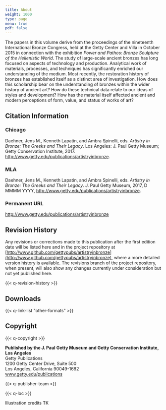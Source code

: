 ```yaml
---
title: About
weight: 1000
type: page
menu: true
pdf: false
---
```


The papers in this volume derive from the proceedings of the nineteenth International Bronze Congress, held at the Getty Center and Villa in October 2015 in connection with the exhibition *Power and Pathos: Bronze Sculpture of the Hellenistic World*. The study of large-scale ancient bronzes has long focused on aspects of technology and production. Analytical work of materials, processes, and techniques has significantly enriched our understanding of the medium. Most recently, the restoration history of bronzes has established itself as a distinct area of investigation. How does this scholarship bear on the understanding of bronzes within the wider history of ancient art? How do these technical data relate to our ideas of styles and development? How has the material itself affected ancient and modern perceptions of form, value, and status of works of art?

## Citation Information

### Chicago

Daehner, Jens M., Kenneth Lapatin, and Ambra Spinelli, eds. *Artistry in Bronze: The Greeks and Their Legacy*. Los Angeles: J. Paul Getty Museum; Getty Conservation Institute, 2017. http://www.getty.edu/publications/artistryinbronze.

### MLA

Daehner, Jens M., Kenneth Lapatin, and Ambra Spinelli, eds. *Artistry in Bronze: The Greeks and Their Legacy*. J. Paul Getty Museum, 2017, <span class="cite-current-date">D MMMM YYYY</span>, http://www.getty.edu/publications/artistryinbronze.

### Permanent URL

http://www.getty.edu/publications/artistryinbronze

## Revision History

Any revisions or corrections made to this publication after the first edition date will be listed here and in the project repository at [http://www.github.com/gettypubs/artistryinbronze](http://www.github.com/gettypubs/artistryinbronze), where a more detailed version history is available. The revisions branch of the project repository, when present, will also show any changes currently under consideration but not yet published here.

{{< q-revision-history >}}

## Downloads

{{< q-link-list "other-formats" >}}

## Copyright

{{< q-copyright >}}

**Published by the J. Paul Getty Museum and Getty Conservation Institute, Los Angeles**<br />
Getty Publications<br />
1200 Getty Center Drive, Suite 500<br />
Los Angeles, California 90049-1682<br />
www.getty.edu/publications

{{< q-publisher-team >}}

{{< q-loc >}}

Illustration credits TK